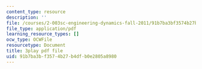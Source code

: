 ```yaml
---
content_type: resource
description: ''
file: /courses/2-003sc-engineering-dynamics-fall-2011/91b7ba3bf3574b27b4dfb0e2805a8980_p9DHjoLS3GA.pdf
file_type: application/pdf
learning_resource_types: []
ocw_type: OCWFile
resourcetype: Document
title: 3play pdf file
uid: 91b7ba3b-f357-4b27-b4df-b0e2805a8980
---
```

